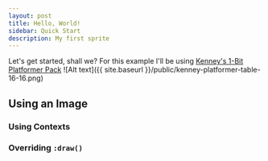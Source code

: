 ```yaml
---
layout: post
title: Hello, World!
sidebar: Quick Start
description: My first sprite
---
```


Let's get started, shall we? For this example I'll be using [Kenney's 1-Bit Platformer Pack](https://kenney.nl/assets/1-bit-platformer-pack)
![Alt text]({{ site.baseurl }}/public/kenney-platformer-table-16-16.png)

## Using an Image

### Using Contexts

### Overriding `:draw()`
